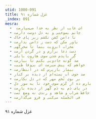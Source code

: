 ```yaml
---
utid: 1000-091
title: غزل شماره ۹۱
_index: 091
mesra:
  - ‌ ای غایب از نظر به خدا می‌سپارمت
  - جانم بسوختی و به دل دوست دارمت
  - تا دامن کفن نکشم زیر پای خاک
  - باور مکن که دست ز دامن بدارمت
  - محراب ابرویت بنما تا سحرگهی
  - دست دعا برآرم و در گردن آرمت
  - گر بایدم شدن سوی هاروتِ بابلی
  - صد گونه جادویی بکنم تا بیارمت
  - خواهم که پیش میرمت ای بی‌وفا طبیب
  - بیمار بازپرس که در انتظارمت
  - صد جوی آب بسته‌ام از دیده بر کنار
  - بر بوی تُخمِ مهر که در دل بکارمت
  - بارم ده از کَرَم سوی خود تا به سوز دل
  - در پای دَم به دَم گُهر از دیده بارمت
  - حافظ شراب و شاهد و رندی نه وضع تُست
  - فی الجُمله می‌کنی و فرو می‌گذارمت
---
```

غزل شماره ۹۱
